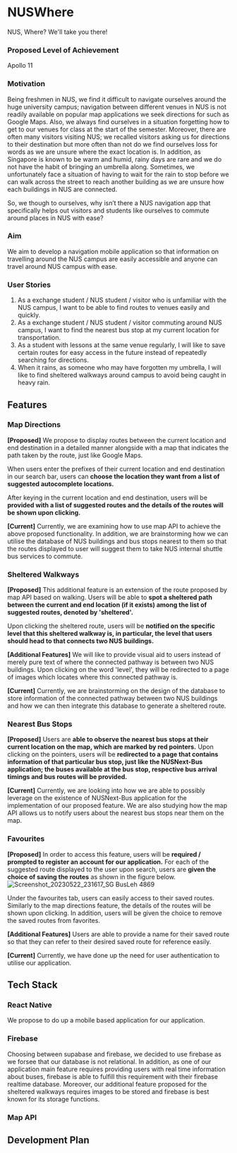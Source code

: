# NUSWhere
NUS, Where? We'll take you there!

### Proposed Level of Achievement
Apollo 11

### Motivation
Being freshmen in NUS, we find it difficult to navigate ourselves around the huge university campus; navigation between different venues in NUS is not readily available on popular map applications we seek directions for such as Google Maps. Also, we always find ourselves in a situation forgetting how to get to our venues for class at the start of the semester. Moreover, there are often many visitors visiting NUS; we recalled visitors asking us for directions to their destination but more often than not do we find ourselves loss for words as we are unsure where the exact location is. In addition, as Singapore is known to be warm and humid, rainy days are rare and we do not have the habit of bringing an umbrella along. Sometimes, we unfortunately face a situation of having to wait for the rain to stop before we can walk across the street to reach another building as we are unsure how each buildings in NUS are connected.

So, we though to ourselves, why isn’t there a NUS navigation app that specifically helps out visitors and students like ourselves to commute around places in NUS with ease?

### Aim
We aim to develop a navigation mobile application so that information on travelling around the NUS campus are easily accessible and anyone can travel around NUS campus with ease.

### User Stories
1. As a exchange student / NUS student / visitor who is unfamiliar with the NUS campus, I want to be able to find routes to venues easily and quickly.
2. As a exchange student / NUS student / visitor commuting around NUS campus, I want to find the nearest bus stop at my current location for transportation.
3. As a student with lessons at the same venue regularly, I will like to save certain routes for easy access in the future instead of repeatedly searching for directions.
4. When it rains, as someone who may have forgotten my umbrella, I will like to find sheltered walkways around campus to avoid being caught in heavy rain.

## Features
### Map Directions
**[Proposed]**
We propose to display routes between the current location and end destination in a detailed manner alongside with a map that indicates the path taken by the route, just like Google Maps.

When users enter the prefixes of their current location and end destination in our search bar, users can **choose the location they want from a list of suggested autocomplete locations.**

After keying in the current location and end destination, users will be **provided with a list of suggested routes and the details of the routes will be shown upon clicking.**

**[Current]**
Currently, we are examining how to use map API to achieve the above proposed functionality. In addition, we are brainstorming how we can utilise the database of NUS buildings and bus stops nearest to them so that the routes displayed to user will suggest them to take NUS internal shuttle bus services to commute.

### Sheltered Walkways
**[Proposed]**
This additional feature is an extension of the route proposed by map API based on walking. Users will be able to **spot a sheltered path between the current and end location (if it exists) among the list of suggested routes, denoted by 'sheltered'.**

Upon clicking the sheltered route, users will be **notified on the specific level that this sheltered walkway is, in particular, the level that users should head to that connects two NUS buildings.**

**[Additional Features]**
We will like to provide visual aid to users instead of merely pure text of where the connected pathway is between two NUS buildings. Upon clicking on the word 'level', they will be redirected to a page of images which locates where this connected pathway is.

**[Current]**
Currently, we are brainstorming on the design of the database to store information of the connected pathway between two NUS buildings and how we can then integrate this database to generate a sheltered route.

### Nearest Bus Stops
**[Proposed]**
Users are **able to observe the nearest bus stops at their current location on the map, which are marked by red pointers.** Upon clicking on the pointers, users will be **redirected to a page that contains information of that particular bus stop, just like the NUSNext-Bus application; the buses available at the bus stop, respective bus arrival timings and bus routes will be provided.**

**[Current]**
Currently, we are looking into how we are able to possibly leverage on the existence of NUSNext-Bus application for the implementation of our proposed feature. We are also studying how the map API allows us to notify users about the nearest bus stops near them on the map.

### Favourites
**[Proposed]**
In order to access this feature, users will be **required / prompted to register an account for our application.** For each of the suggested route displayed to the user upon search, users are **given the choice of saving the routes** as shown in the figure below.
![Screenshot_20230522_231617_SG BusLeh 4869](https://github.com/applepiofmyeye/NUSWhere/assets/122253543/da02b8ad-dc5c-4b4f-b974-9cebc4100bfc)

Under the favourites tab, users can easily access to their saved routes. Similarly to the map directions feature, the details of the routes will be shown upon clicking. In addition, users will be given the choice to remove the saved routes from favorites.

**[Additional Features]**
Users are able to provide a name for their saved route so that they can refer to their desired saved route for reference easily.

**[Current]**
Currently, we have done up the need for user authentication to utilise our application.

## Tech Stack
### React Native
We propose to do up a mobile based application for our application.
### Firebase
Choosing between supabase and firebase, we decided to use firebase as we forsee that our database is not relational. In addition, as one of our application main feature requires providing users with real time information about buses, firebase is able to fulfill this requirement with their firebase realtime database. Moreover, our additional feature proposed for the sheltered walkways requires images to be stored and firebase is best known for its storage functions.
### Map API

## Development Plan

